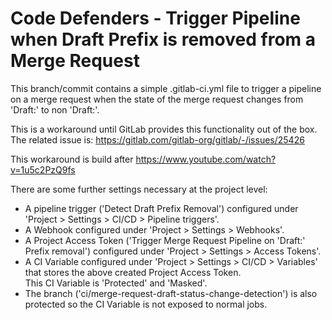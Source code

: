 # Code Defenders - Trigger Pipeline when Draft Prefix is removed from a Merge Request

This branch/commit contains a simple .gitlab-ci.yml file to trigger a pipeline on a merge request when the state of the
merge request changes from 'Draft:' to non 'Draft:'.

This is a workaround until GitLab provides this functionality out of the box.
The related issue is: https://gitlab.com/gitlab-org/gitlab/-/issues/25426

This workaround is build after https://www.youtube.com/watch?v=1u5c2PzQ9fs

There are some further settings necessary at the project level:
- A pipeline trigger ('Detect Draft Prefix Removal') configured under 'Project > Settings > CI/CD > Pipeline triggers'.
- A Webhook configured under 'Project > Settings > Webhooks'.
- A Project Access Token ('Trigger Merge Request Pipeline on 'Draft:' Prefix removal') configured under 'Project > Settings > Access Tokens'.
- A CI Variable configured under 'Project > Settings > CI/CD > Variables' that stores the above created Project Access Token.  
  This CI Variable is 'Protected' and 'Masked'.
- The branch ('ci/merge-request-draft-status-change-detection') is also protected so the CI Variable is not exposed to normal jobs.

